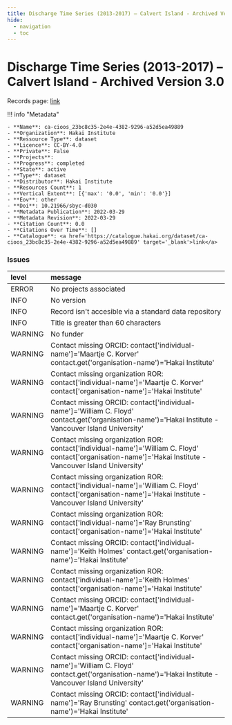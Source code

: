 ```yaml
---
title: Discharge Time Series (2013-2017) – Calvert Island - Archived Version 3.0
hide:
  - navigation
  - toc
---
```


# Discharge Time Series (2013-2017) – Calvert Island - Archived Version 3.0

Records page: <a href='https://catalogue.hakai.org/dataset/ca-cioos_23bc8c35-2e4e-4382-9296-a52d5ea49889' target='_blank'>link</a>

<div id='map'></div>

!!! info "Metadata"
    
    - **Name**: ca-cioos_23bc8c35-2e4e-4382-9296-a52d5ea49889 
    - **Organization**: Hakai Institute 
    - **Ressource Type**: dataset 
    - **Licence**: CC-BY-4.0 
    - **Private**: False 
    - **Projects**:  
    - **Progress**: completed 
    - **State**: active 
    - **Type**: dataset 
    - **Distributor**: Hakai Institute 
    - **Resources Count**: 1 
    - **Vertical Extent**: [{'max': '0.0', 'min': '0.0'}] 
    - **Eov**: other 
    - **Doi**: 10.21966/sbyc-d030 
    - **Metadata Publication**: 2022-03-29 
    - **Metadata Revision**: 2022-03-29 
    - **Citation Count**: 0.0 
    - **Citations Over Time**: [] 
    - **Catalogue**: <a href='https://catalogue.hakai.org/dataset/ca-cioos_23bc8c35-2e4e-4382-9296-a52d5ea49889' target='_blank'>link</a> 

### Issues

| level   | message                                                                                                                                                       |
|:--------|:--------------------------------------------------------------------------------------------------------------------------------------------------------------|
| ERROR   | No projects associated                                                                                                                                        |
| INFO    | No version                                                                                                                                                    |
| INFO    | Record isn't accesible via a standard data repository                                                                                                         |
| INFO    | Title is greater than 60 characters                                                                                                                           |
| WARNING | No funder                                                                                                                                                     |
| WARNING | Contact missing ORCID: contact['individual-name']='Maartje C. Korver' contact.get('organisation-name')='Hakai Institute'                                      |
| WARNING | Contact missing organization ROR:  contact['individual-name']='Maartje C. Korver' contact['organisation-name']='Hakai Institute'                              |
| WARNING | Contact missing ORCID: contact['individual-name']='William C. Floyd' contact.get('organisation-name')='Hakai Institute - Vancouver Island University'         |
| WARNING | Contact missing organization ROR:  contact['individual-name']='William C. Floyd' contact['organisation-name']='Hakai Institute - Vancouver Island University' |
| WARNING | Contact missing organization ROR:  contact['individual-name']='William C. Floyd' contact['organisation-name']='Hakai Institute - Vancouver Island University' |
| WARNING | Contact missing organization ROR:  contact['individual-name']='Ray Brunsting' contact['organisation-name']='Hakai Institute'                                  |
| WARNING | Contact missing ORCID: contact['individual-name']='Keith Holmes' contact.get('organisation-name')='Hakai Institute'                                           |
| WARNING | Contact missing organization ROR:  contact['individual-name']='Keith Holmes' contact['organisation-name']='Hakai Institute'                                   |
| WARNING | Contact missing ORCID: contact['individual-name']='Maartje C. Korver' contact.get('organisation-name')='Hakai Institute'                                      |
| WARNING | Contact missing organization ROR:  contact['individual-name']='Maartje C. Korver' contact['organisation-name']='Hakai Institute'                              |
| WARNING | Contact missing ORCID: contact['individual-name']='William C. Floyd' contact.get('organisation-name')='Hakai Institute - Vancouver Island University'         |
| WARNING | Contact missing ORCID: contact['individual-name']='Ray Brunsting' contact.get('organisation-name')='Hakai Institute'                                          |

<script>
   document.addEventListener("DOMContentLoaded", function() {
    var map = L.map('map').setView([51.505, -125.09], 5);
    L.tileLayer('https://tile.openstreetmap.org/{z}/{x}/{y}.png', {
        maxZoom: 19,
        attribution: '&copy; <a href="http://www.openstreetmap.org/copyright">OpenStreetMap</a>'
    }).addTo(map);
    var geojsonFeature = {
        "type": "Feature",
        "properties": {
            "name" : "Discharge Time Series (2013-2017) – Calvert Island - Archived Version 3.0"
        },
        "geometry": {'type': 'Polygon', 'coordinates': [[[-128.13265424, 51.60936247], [-127.95907025, 51.60936247], [-127.95907025, 51.69558793], [-128.13265424, 51.69558793], [-128.13265424, 51.60936247]]]}
    }
    L.geoJSON(geojsonFeature).addTo(map);
   })
</script>